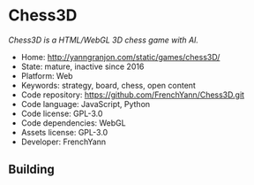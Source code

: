 # Chess3D

_Chess3D is a HTML/WebGL 3D chess game with AI._

- Home: http://yanngranjon.com/static/games/chess3D/
- State: mature, inactive since 2016
- Platform: Web
- Keywords: strategy, board, chess, open content
- Code repository: https://github.com/FrenchYann/Chess3D.git
- Code language: JavaScript, Python
- Code license: GPL-3.0
- Code dependencies: WebGL
- Assets license: GPL-3.0
- Developer: FrenchYann

## Building
